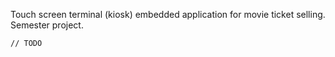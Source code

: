 Touch screen terminal (kiosk) embedded application for movie ticket selling. Semester project.

`// TODO`
